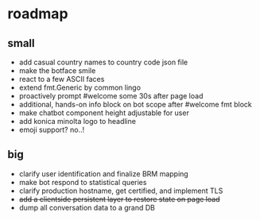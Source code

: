 # roadmap

## small

+ add casual country names to country code json file
+ make the botface smile
+ react to a few ASCII faces
+ extend fmt.Generic by common lingo
+ proactively prompt #welcome some 30s after page load
+ additional, hands-on info block on bot scope after #welcome fmt block
+ make chatbot component height adjustable for user
+ add konica minolta logo to headline
+ emoji support? no..!

## big

+ clarify user identification and finalize BRM mapping
+ make bot respond to statistical queries
+ clarify production hostname, get certified, and implement TLS
+ ~~add a clientside persistent layer to restore state on page load~~
+ dump all conversation data to a grand DB
